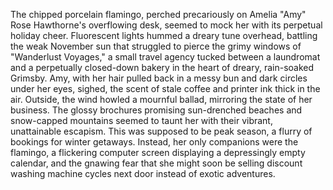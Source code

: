 The chipped porcelain flamingo, perched precariously on Amelia "Amy" Rose Hawthorne's overflowing desk, seemed to mock her with its perpetual holiday cheer.  Fluorescent lights hummed a dreary tune overhead, battling the weak November sun that struggled to pierce the grimy windows of "Wanderlust Voyages," a small travel agency tucked between a laundromat and a perpetually closed-down bakery in the heart of dreary, rain-soaked Grimsby. Amy, with her hair pulled back in a messy bun and dark circles under her eyes, sighed, the scent of stale coffee and printer ink thick in the air.  Outside, the wind howled a mournful ballad, mirroring the state of her business.  The glossy brochures promising sun-drenched beaches and snow-capped mountains seemed to taunt her with their vibrant, unattainable escapism.  This was supposed to be peak season, a flurry of bookings for winter getaways. Instead, her only companions were the flamingo, a flickering computer screen displaying a depressingly empty calendar, and the gnawing fear that she might soon be selling discount washing machine cycles next door instead of exotic adventures.
